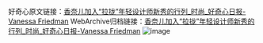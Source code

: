 好奇心原文链接：[香奈儿加入“拉拢”年轻设计师新秀的行列_时尚_好奇心日报-Vanessa Friedman](https://www.qdaily.com/articles/6015.html)
WebArchive归档链接：[香奈儿加入“拉拢”年轻设计师新秀的行列_时尚_好奇心日报-Vanessa Friedman](http://web.archive.org/web/20190623165822/https://www.qdaily.com/articles/6015.html)
![image](http://ww3.sinaimg.cn/large/007d5XDply1g3w9es01dbj30u032vhdt)